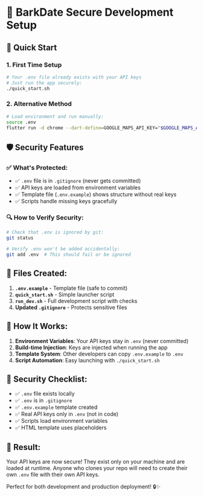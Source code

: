 # 🔐 BarkDate Secure Development Setup

## 🚀 Quick Start

### 1. First Time Setup
```bash
# Your .env file already exists with your API keys
# Just run the app securely:
./quick_start.sh
```

### 2. Alternative Method
```bash
# Load environment and run manually:
source .env
flutter run -d chrome --dart-define=GOOGLE_MAPS_API_KEY="$GOOGLE_MAPS_API_KEY"
```

## 🛡️ Security Features

### ✅ What's Protected:
- ✅ `.env` file is in `.gitignore` (never gets committed)
- ✅ API keys are loaded from environment variables
- ✅ Template file (`.env.example`) shows structure without real keys
- ✅ Scripts handle missing keys gracefully

### 🔍 How to Verify Security:
```bash
# Check that .env is ignored by git:
git status

# Verify .env won't be added accidentally:
git add .env  # This should fail or be ignored
```

## 📝 Files Created:

1. **`.env.example`** - Template file (safe to commit)
2. **`quick_start.sh`** - Simple launcher script  
3. **`run_dev.sh`** - Full development script with checks
4. **Updated `.gitignore`** - Protects sensitive files

## 🔧 How It Works:

1. **Environment Variables**: Your API keys stay in `.env` (never committed)
2. **Build-time Injection**: Keys are injected when running the app
3. **Template System**: Other developers can copy `.env.example` to `.env`
4. **Script Automation**: Easy launching with `./quick_start.sh`

## 🚨 Security Checklist:

- ✅ `.env` file exists locally
- ✅ `.env` is in `.gitignore`  
- ✅ `.env.example` template created
- ✅ Real API keys only in `.env` (not in code)
- ✅ Scripts load environment variables
- ✅ HTML template uses placeholders

## 🎯 Result:

Your API keys are now secure! They exist only on your machine and are loaded at runtime. Anyone who clones your repo will need to create their own `.env` file with their own API keys.

Perfect for both development and production deployment! 🔒✨
